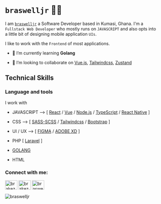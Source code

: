 # `braswelljr` 👨‍🚒

I am [`braswelljr`](https://braswelljr.vercel.app/) a Software Developer based in Kumasi, Ghana. I'm a `Fullstack Web Developer` who mostly runs on `JAVASCRIPT` and also opts into a little bit of designing mobile application `UIs`.

I like to work with the `Frontend` of most applications.

- 🌱 I’m currently learning **Golang**

- 👯 I’m looking to collaborate on [Vue.js](https://vuejs.org/), [Tailwindcss](https://tailwindcss.com), [Zustand](https://github.com/pmndrs/zustand)

## Technical Skills

### Language and tools

I work with

- JAVASCRIPT --> [ [React](https://reactjs.org/) / [Vue](https://vuejs.org/) / [Node.js](https://nodejs.org/) / [TypeScript](https://www.typescriptlang.org/) / [React Native](https://reactnative.dev/) ]

- CSS --> [ [SASS-SCSS](https://sass-lang.com/) / [Tailwindcss](https://tailwindcss.com/) / [Bootstrap](https://getbootstrap.com/) ]

- UI / UX --> [ [FIGMA](https://www.figma.com/) / [ADOBE XD](https://www.adobe.com/products/xd.html) ]

- PHP [ [Laravel](https://laravel.com/) ]

- [GOLANG](https://go.dev/)

- HTML

<h3 align="left">Connect with me:</h3>
<p align="left">
<a href="https://dev.to/brakez_ken" target="blank"><img align="center" src="https://cdn.jsdelivr.net/npm/simple-icons@3.0.1/icons/dev-dot-to.svg" alt="brakez_ken" height="30" width="40" /></a>
<a href="https://twitter.com/brakez_ken" target="blank"><img align="center" src="https://raw.githubusercontent.com/rahuldkjain/github-profile-readme-generator/master/src/images/icons/Social/twitter.svg" alt="brakez_ken" height="30" width="40" /></a>
<a href="https://instagram.com/braswell_jr" target="blank"><img align="center" src="https://raw.githubusercontent.com/rahuldkjain/github-profile-readme-generator/master/src/images/icons/Social/instagram.svg" alt="braswell_jr" height="30" width="40" /></a>
</p>

![braswelljr](https://github-readme-stats.vercel.app/api/top-langs?username=braswelljr&show_icons=true&locale=en&theme=dracula&layout=compact)

<!-- ![braswelljr](https://github-readme-streak-stats.herokuapp.com/?user=braswelljr&) -->
